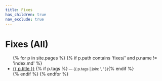 ```yaml
---
title: Fixes
has_children: true
nav_exclude: true
---
```


# Fixes (All)

<ul>
{% for p in site.pages %}
  {% if p.path contains 'fixes/' and p.name != 'index.md' %}
    <li>
      <a href='{{ p.url | relative_url }}'>{{ p.title }}</a>
      {% if p.tags %}<small> — {{ p.tags | join: ', ' }}</small>{% endif %}
    </li>
  {% endif %}
{% endfor %}
</ul>
